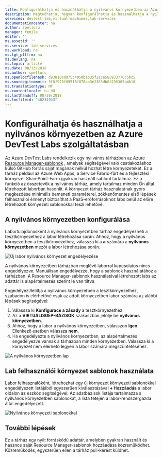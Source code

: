 ```yaml
---
title: Konfigurálhatja és használhatja a nyilvános környezetben az Azure DevTest Labs szolgáltatásban |} A Microsoft Docs
description: Megtudhatja, hogyan konfigurálhatja és használhatja a nyilvános környezetben az Azure DevTest Labs szolgáltatásban.
services: devtest-lab,virtual-machines,lab-services
documentationcenter: na
author: spelluru
manager: femila
editor: ''
ms.assetid: ''
ms.service: lab-services
ms.workload: na
ms.tgt_pltfrm: na
ms.devlang: na
ms.topic: article
ms.date: 08/13/2018
ms.author: spelluru
ms.openlocfilehash: d93818cd875c4050b1b35f21ce580933776c5bc5
ms.sourcegitcommit: 3f8f973f095f6f878aa3e2383db0d296365a4b18
ms.translationtype: MT
ms.contentlocale: hu-HU
ms.lasthandoff: 08/20/2018
ms.locfileid: "40234943"
---
```

# <a name="configure-and-use-public-environments-in-azure-devtest-labs"></a>Konfigurálhatja és használhatja a nyilvános környezetben az Azure DevTest Labs szolgáltatásban
Az Azure DevTest Labs rendelkezik egy [nyilvános tárházban az Azure Resource Manager-sablonok](https://github.com/Azure/azure-devtestlab/tree/master/Environments) , amelyek segítségével való csatlakozáshoz külső GitHub forrás saját magának nélkül hozhat létre környezeteket. Ez a tárház például az Azure Web Apps, a Service Fabric-fürt és a fejlesztési környezet SharePoint-Farm gyakran használt sablont tartalmaz. Ez a funkció az összetevők a nyilvános tárház, amely tartalmaz minden Ön által létrehozott laborban hasonlít. A környezet tárház használatának gyors megkezdése minimális bemeneti paraméterei, zökkenőmentes első lépések felhasználói élményt biztosíthat a PaaS-erőforrásokhoz labs belül az előre létrehozott környezeti sablonokkal teszi lehetővé. 

## <a name="configuring-public-environments"></a>A nyilvános környezetben konfigurálása
Labortulajdonosként a nyilvános környezetben tárház engedélyezheti a tesztkörnyezethez a labor létrehozása során. Ahhoz, hogy a nyilvános környezetben a tesztkörnyezethez, válassza ki a **a** számára a **nyilvános környezetben** mezőt a labor létrehozása során. 

![Új labor nyilvános környezet engedélyezése](media/devtest-lab-configure-use-public-environments/enable-public-environment-new-lab.png)


A nyilvános környezetben tárházban meglévő laborral kapcsolatos nincs engedélyezve. Manuálisan engedélyezze, hogy a sablonok használatához a tárházban. A Resource Manager-sablonok használatával létrehozott labs az adattár is alapértelmezés szerint le van tiltva.

Engedélyezi/letiltja a nyilvános környezetben a tesztkörnyezethez, szabadon is elérhetővé csak az adott környezetben labor számára az alábbi lépések segítségével: 

1. Válassza ki **Konfigurace a zásady** a tesztkörnyezethez. 
2. Az a **VIRTUÁLISGÉP-BÁZISOK** szakaszban jelölje be **nyilvános környezetben**.
3. Ahhoz, hogy a labor a nyilvános környezetben, válasszon **Igen**. Ellenkező esetben válassza **nem**. 
4. Ha engedélyezte a nyilvános környezetben, az alapértelmezés engedélyezve vannak a tárházban minden környezetben. Válassza ki a környezet nem elérhető legyen a labor számára megszüntetéséhez. 

![A nyilvános környezetben lap](media/devtest-lab-configure-use-public-environments/public-environments-page.png)

## <a name="use-environment-templates-as-a-lab-user"></a>Lab felhasználói környezet sablonok használata
Labor felhasználóként, létrehozhat egy új környezet környezeti sablonokkal engedélyezett listájából egyszerűen kiválasztásával **+ Hozzáadás** a labor oldalon az eszköz segítségével. Az adatbázisok listája tartalmazza a nyilvános környezetben sablonokat, a lista tetején a labor-rendszergazda által engedélyezett.

![Nyilvános környezeti sablonokkal](media/devtest-lab-configure-use-public-environments/public-environment-templates.png)

## <a name="next-steps"></a>További lépések
Ez a tárház egy nyílt forráskódú adattár, amelyben gyakran használt és hasznos saját Resource Manager-sablonok hozzáadása közreműködhet. Közreműködés, egyszerűen ellen a tárház pull-kérést küldhet.  
